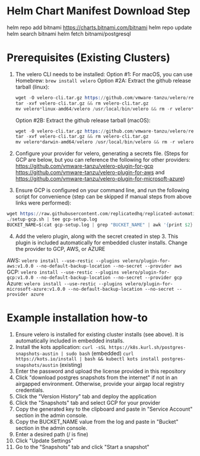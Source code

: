 # Helm Chart Manifest Download Step 

helm repo add bitnami https://charts.bitnami.com/bitnami
helm repo update
helm search bitnami
helm fetch bitnami/postgresql

# Prerequisites (Existing Clusters)

1. The velero CLI needs to be installed: 
    Option #1: For macOS, you can use Homebrew: 
    `brew install velero`
    Option #2A: Extract the github release tarball (linux): 
    ```s
    wget -O velero-cli.tar.gz https://github.com/vmware-tanzu/velero/releases/download/v1.3.1/velero-v1.3.1-linux-amd64.tar.gz
    tar -xvf velero-cli.tar.gz && rm velero-cli.tar.gz
    mv velero*linux-amd64/velero /usr/local/bin/velero && rm -r velero*linux-amd64
    ```
    Option #2B: Extract the github release tarball (macOS): 
    ```s
    wget -O velero-cli.tar.gz https://github.com/vmware-tanzu/velero/releases/download/v1.3.1/velero-v1.3.1-darwin-amd64.tar.gz
    tar -xvf velero-cli.tar.gz && rm velero-cli.tar.gz
    mv velero*darwin-amd64/velero /usr/local/bin/velero && rm -r velero*darwin-amd64
    ```

2. Configure your provider for velero, generating a secrets file. (Steps for GCP are below, but you can reference the following for other providers: https://github.com/vmware-tanzu/velero-plugin-for-gcp https://github.com/vmware-tanzu/velero-plugin-for-aws and https://github.com/vmware-tanzu/velero-plugin-for-microsoft-azure)
3. Ensure GCP is configured on your command line, and run the following script for convenience (step can be skipped if manual steps from above links were performed): 
```s
wget https://raw.githubusercontent.com/replicatedhq/replicated-automation/master/vendor/snapshot-feature/setup-gcp.sh && chmod +x setup-gcp.sh
./setup-gcp.sh | tee gcp-setup.log
BUCKET_NAME=$(cat gcp-setup.log | grep "BUCKET_NAME" | awk '{print $2}')
```
4. Add the velero plugin, along with the secret created in step 3. This plugin is included automatically for embedded cluster installs. Change the provider to GCP, AWS, or AZURE

AWS:   `velero install --use-restic --plugins velero/plugin-for-aws:v1.0.0 --no-default-backup-location --no-secret --provider aws`
GCP:   `velero install --use-restic --plugins velero/plugin-for-gcp:v1.0.0 --no-default-backup-location --no-secret --provider gcp`
Azure: `velero install --use-restic --plugins velero/plugin-for-microsoft-azure:v1.0.0 --no-default-backup-location --no-secret --provider azure`



# Example installation how-to
1. Ensure velero is installed for existing cluster installs (see above). It is automatically included in embedded installs. 
2. Install the kots application: 
    `curl -sSL https://k8s.kurl.sh/postgres-snapshots-austin | sudo bash` (embedded)
    `curl https://kots.io/install | bash && kubectl kots install postgres-snapshots/austin` (existing)
3. Enter the password and upload the license provided in this repository
4. Click "download postgres snapshots from the internet" if not in an airgapped environment. Otherwise, provide your airgap local registry credentials. 
5. Click the "Version History" tab and deploy the application
6. Click the "Snapshots" tab and select GCP for your provider 
8. Copy the generated key to the clipboard and paste in "Service Account" section in the admin console. 
9. Copy the BUCKET_NAME value from the log and paste in "Bucket" section in the admin console. 
10. Enter a desired path (/ is fine)
11. Click "Update Settings"
12. Go to the "Snapshots" tab and click "Start a snapshot" 
